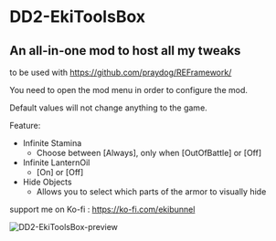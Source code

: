 # DD2-EkiToolsBox
## An all-in-one mod to host all my tweaks
to be used with https://github.com/praydog/REFramework/

You need to open the mod menu in order to configure the mod.

Default values will not change anything to the game.

Feature:
- Infinite Stamina
  - Choose between [Always], only when [OutOfBattle] or [Off]
- Infinite LanternOil
  - [On] or [Off]
- Hide Objects
  - Allows you to select which parts of the armor to visually hide

support me on Ko-fi : https://ko-fi.com/ekibunnel

![DD2-EkiToolsBox-preview](https://github.com/Ekibunnel/DD2-EkiToolsBox/assets/7073622/2f3eb034-9283-4ece-8f97-adf8ae638741)
